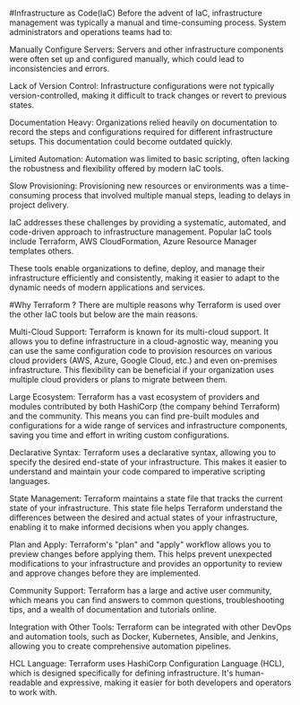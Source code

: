 #Infrastructure as Code(IaC)
Before the advent of IaC, infrastructure management was typically a manual and time-consuming process. System administrators and operations teams had to:

Manually Configure Servers: Servers and other infrastructure components were often set up and configured manually, which could lead to inconsistencies and errors.

Lack of Version Control: Infrastructure configurations were not typically version-controlled, making it difficult to track changes or revert to previous states.

Documentation Heavy: Organizations relied heavily on documentation to record the steps and configurations required for different infrastructure setups. This documentation could become outdated quickly.

Limited Automation: Automation was limited to basic scripting, often lacking the robustness and flexibility offered by modern IaC tools.

Slow Provisioning: Provisioning new resources or environments was a time-consuming process that involved multiple manual steps, leading to delays in project delivery.

IaC addresses these challenges by providing a systematic, automated, and code-driven approach to infrastructure management. Popular IaC tools include Terraform, AWS CloudFormation, Azure Resource Manager templates others.

These tools enable organizations to define, deploy, and manage their infrastructure efficiently and consistently, making it easier to adapt to the dynamic needs of modern applications and services.

#Why Terraform ?
There are multiple reasons why Terraform is used over the other IaC tools but below are the main reasons.

Multi-Cloud Support: Terraform is known for its multi-cloud support. It allows you to define infrastructure in a cloud-agnostic way, meaning you can use the same configuration code to provision resources on various cloud providers (AWS, Azure, Google Cloud, etc.) and even on-premises infrastructure. This flexibility can be beneficial if your organization uses multiple cloud providers or plans to migrate between them.

Large Ecosystem: Terraform has a vast ecosystem of providers and modules contributed by both HashiCorp (the company behind Terraform) and the community. This means you can find pre-built modules and configurations for a wide range of services and infrastructure components, saving you time and effort in writing custom configurations.

Declarative Syntax: Terraform uses a declarative syntax, allowing you to specify the desired end-state of your infrastructure. This makes it easier to understand and maintain your code compared to imperative scripting languages.

State Management: Terraform maintains a state file that tracks the current state of your infrastructure. This state file helps Terraform understand the differences between the desired and actual states of your infrastructure, enabling it to make informed decisions when you apply changes.

Plan and Apply: Terraform's "plan" and "apply" workflow allows you to preview changes before applying them. This helps prevent unexpected modifications to your infrastructure and provides an opportunity to review and approve changes before they are implemented.

Community Support: Terraform has a large and active user community, which means you can find answers to common questions, troubleshooting tips, and a wealth of documentation and tutorials online.

Integration with Other Tools: Terraform can be integrated with other DevOps and automation tools, such as Docker, Kubernetes, Ansible, and Jenkins, allowing you to create comprehensive automation pipelines.

HCL Language: Terraform uses HashiCorp Configuration Language (HCL), which is designed specifically for defining infrastructure. It's human-readable and expressive, making it easier for both developers and operators to work with.
